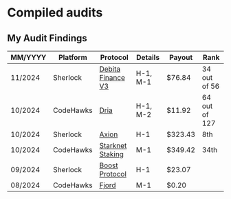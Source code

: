 # Compiled audits 

## My Audit Findings

| MM/YYYY | Platform | Protocol | Details | Payout | Rank
| --- | --- | --- | --- | --- | --- |
| 11/2024 | Sherlock | [Debita Finance V3](https://audits.sherlock.xyz/contests/627?filter=results) | H-1, M-1 | $76.84 | 34 out of 56 |
| 10/2024 | CodeHawks | [Dria](https://codehawks.cyfrin.io/c/2024-10-swan-dria) | H-1, M-2 | $11.92 | 64 out of 127 | 
| 10/2024 | Sherlock | [Axion](https://audits.sherlock.xyz/contests/552?filter=results) | H-1 | $323.43 | 8th |
| 10/2024 | CodeHawks | [Starknet Staking](https://codehawks.cyfrin.io/c/2024-09-starknet-staking/) | M-1 | $349.42 | 34th |
| 09/2024 | Sherlock | [Boost Protocol](https://audits.sherlock.xyz/contests/426?filter=questions) | H-1 | $23.07
| 08/2024 | CodeHawks | [Fjord](https://codehawks.cyfrin.io/c/2024-08-fjord) | M-1 | $0.20 |
